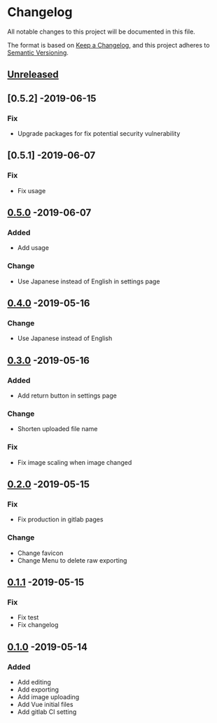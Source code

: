 # Changelog
All notable changes to this project will be documented in this file.

The format is based on [Keep a Changelog](https://keepachangelog.com/en/1.0.0/),
and this project adheres to [Semantic Versioning](https://semver.org/spec/v2.0.0.html).

## [Unreleased]

## [0.5.2] -2019-06-15
### Fix
- Upgrade packages for fix potential security vulnerability

## [0.5.1] -2019-06-07
### Fix
- Fix usage

## [0.5.0] -2019-06-07
### Added
- Add usage

### Change
- Use Japanese instead of English in settings page

## [0.4.0] -2019-05-16
### Change
- Use Japanese instead of English

## [0.3.0] -2019-05-16
### Added
- Add return button in settings page

### Change
- Shorten uploaded file name

### Fix
- Fix image scaling when image changed

## [0.2.0] -2019-05-15
### Fix
- Fix production in gitlab pages

### Change
- Change favicon
- Change Menu to delete raw exporting

## [0.1.1] -2019-05-15
### Fix
- Fix test
- Fix changelog

## [0.1.0] -2019-05-14
### Added
- Add editing
- Add exporting
- Add image uploading
- Add Vue initial files
- Add gitlab CI setting

[Unreleased]: https://github.com/sankaku-deltalab/ghost-town-asymmetrix/compare/0.5.0...HEAD
[0.5.0]: https://github.com/sankaku-deltalab/ghost-town-asymmetrix/compare/0.4.0...0.5.0
[0.4.0]: https://github.com/sankaku-deltalab/ghost-town-asymmetrix/compare/0.3.0...0.4.0
[0.3.0]: https://github.com/sankaku-deltalab/ghost-town-asymmetrix/compare/0.2.0...0.3.0
[0.2.0]: https://github.com/sankaku-deltalab/ghost-town-asymmetrix/compare/0.1.1...0.2.0
[0.1.1]: https://github.com/sankaku-deltalab/ghost-town-asymmetrix/compare/0.1.0...0.1.1
[0.1.0]: https://github.com/sankaku-deltalab/ghost-town-asymmetrix/releases/tag/0.1.0
